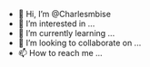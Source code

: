 - 👋 Hi, I’m @Charlesmbise
- 👀 I’m interested in ...
- 🌱 I’m currently learning ...
- 💞️ I’m looking to collaborate on ...
- 📫 How to reach me ...


<!---
Charlesmbise/Charlesmbise is a ✨ special ✨ repository because its `README.md` (this file) appears on your GitHub profile.
You can click the Preview link to take a look at your changes.
--->

